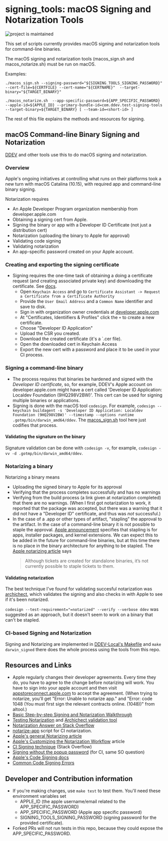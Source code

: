 # signing_tools: macOS Signing and Notarization Tools

![project is maintained](https://img.shields.io/maintenance/yes/2023.svg)

This set of scripts currently provides macOS signing and notarization tools for command-line binaries. 

The macOS signing and notarization tools (macos_sign.sh and macos_notarize.sh) must be run on macOS.

Examples:

`./macos_sign.sh --signing-password="${SIGNING_TOOLS_SIGNING_PASSWORD}" --cert-file=${CERTFILE} --cert-name="${CERTNAME}"  --target-binary="${TARGET_BINARY}"`

`./macos_notarize.sh  --app-specific-password=${APP_SPECIFIC_PASSWORD} --apple-id=${APPLE_ID} --primary-bundle-id=com.ddev.test-signing-tools --target-binary=${TARGET_BINARY} [ --team-id=<short-id> ]`

The rest of this file explains the methods and resources for signing.

## macOS Command-line Binary Signing and Notarization

[DDEV](https://github.com/drud/ddev) and other tools use this to do macOS signing and notarization.

### Overview

Apple's ongoing initiatives at controlling what runs on their platforms took a new turn with macOS Catalina (10.15), with required app and command-line binary signing. 

Notarization requires

* An Apple Developer Program organization membership from developer.apple.com
* Obtaining a signing cert from Apple.
* Signing the binary or app with a Developer ID Certificate (not just a distribution cert)
* Notarization (uploading the binary to Apple for approval)
* Validating code signing
* Validating notarization
* An app-specific password created on your Apple account. 

### Creating and exporting the signing certificate

* Signing requires the one-time task of obtaining a doing a certificate request (and creating associated private key) and downloading the certificate. See [docs](https://developer.apple.com/library/archive/documentation/Security/Conceptual/CodeSigningGuide/Procedures/Procedures.html).
  * Open `Keychain Access` and go to `Certificate Assistant -> Request a Certificate from a Certificate Authority`
  * Provide the `User Email Address` and a `Common Name` identifier and save to disk.
  * Sign in with organization owner credentials at [developer.apple.com](https://developer.apple.com)
  * At "Certificates, Identiifiers & Profiles" click the `+` to create a new certificate.
  * Choose "Developer ID Application"
  * Upload the CSR you created.
  * Download the created certificate (it's a `.cer file).
  * Open the downloaded cert in Keychain Access
  * Export the new cert with a password and place it to be used in your CI process.

### Signing a command-line binary

* The process requires that binaries be hardened and signed with the *Developer ID certificate*, so, for example, DDEV's Apple account on developer.apple.com might have a cert called 'Developer ID Application: Localdev Foundation (9HQ298V2BW)'. This cert can be used for signing multiple binaries or applications.
* Signing is done with the macOS tool `codesign`. For example,
`codesign --keychain buildagent -s 'Developer ID Application: Localdev Foundation (9HQ298V2BW)' --timestamp --options runtime .gotmp/bin/darwin_amd64/ddev`. The [macos_sign.sh](macos_sign.sh) tool here just codifies that process.

#### Validating the signature on the binary

Signature validation can be done with `codesign -v`, for example, `codesign -vv -d .gotmp/bin/darwin_amd64/ddev`.

### Notarizing a binary

Notarizing a binary means

* Uploading the signed binary to Apple for its approval
* Verifying that the process completes successfully and has no warnings
* Verifying from the build process (a link given at notarization completed) that there are no warnings. (When I first got notarization to work, it reported that the package was accepted, but there was a warning that it did not have a "Developer ID" certificate, and thus was *not* successful.)
* In the case of a .app or other types of artifact, "stapling" the approval to the artifact. In the case of a command-line binary it is not possible to staple the approval. [Apple announcement](https://developer.apple.com/news/?id=06032019i) specifies that stapling is for apps, installer packages, and kernel extensions. We can expect this to be added in the future for command-line binaries, but at this time there is no place in the binary architecture for anything to be stapled. The [Apple notarizing article](https://developer.apple.com/documentation/xcode/notarizing_macos_software_before_distribution/customizing_the_notarization_workflow#3087720) says
    > Although tickets are created for standalone binaries, it’s not currently possible to staple tickets to them.

#### Validating notarization

The best technique I've found for validating succesful notarization was [archichect](https://eclecticlight.co/2019/11/26/how-to-check-quarantine-64-bit-signature-and-notarization-for-almost-anything/), which validates the signing and also checks in with Apple to see if it's been notarized.

`codesign --test-requirement="=notarized" --verify --verbose ddev` was suggested as an approach, but it doesn't seem to work on a binary that can't be stapled.

### CI-based Signing and Notarization

Signing and Notarizing are implemented in [DDEV-Local's Makefile](https://github.com/drud/ddev/blob/9f43569444c9c28fbfb3bab77f35aa49a4bd6a09/Makefile#L130-L141) and `make darwin_signed` there does the whole process using the tools from this repo.

## Resources and Links

* Apple regularly changes their developer agreements. Every time they do, you have to agree to the change before notarizing will work. You have to sign into your apple account and then visit [appstoreconnect.apple.com](https://appstoreconnect.apple.com/agreements/#/) to accept the agreement. (When trying to notarize, you'll get "Error: Unable to notarize app." and "Error: code 1048 (You must first sign the relevant contracts online. (1048))" from altool.)
* [Basic Step-by-step Signing and Notarization Walkthrough](http://www.zarkonnen.com/signing_notarizing_catalina)
* [Testing Notarization](https://eclecticlight.co/2019/11/26/how-to-check-quarantine-64-bit-signature-and-notarization-for-almost-anything/) and [Archichect validation tool](https://eclecticlight.co/32-bitcheck-archichect/)
* [Notarization Answer on Stack Overflow](https://stackoverflow.com/questions/56890749/macos-notarize-in-script/56890758#56890758)
* [notarize-app](https://www.notion.so/randyfay/Notarization-Catalina-e8d037cb6caf44fc9eef339f092faa64#e590379f4a35498181b18554a49fac88) script for CI notarization.
* [Apple's general Notarizing article](https://developer.apple.com/documentation/xcode/notarizing_macos_software_before_distribution)
* [Apple's Customizing the Notarization Workflow](https://developer.apple.com/documentation/xcode/notarizing_macos_software_before_distribution/customizing_the_notarization_workflow) article
* [CI Signing technique](https://stackoverflow.com/a/40039594/215713) (Stack Overflow)
* [Signing without the popup password](https://stackoverflow.com/a/40039594/215713) (for CI, same SO question)
* [Apple's Code Signing docs](https://developer.apple.com/library/archive/documentation/Security/Conceptual/CodeSigningGuide/Procedures/Procedures.html)
* [Common Code Signing Errors](https://medium.com/@SharpFive/common-code-signing-errors-codesign-failed-with-exit-code-1-1ffa5f4785c9)

## Developer and Contribution information

* If you're making changes, use `make test` to test them. You'll need these environment variables set
    * APPLE_ID (the apple username/email related to the APP_SPECIFIC_PASSWORD)
    * APP_SPECIFIC_PASSWORD (Apple app specific password)
    * SIGNING_TOOLS_SIGNING_PASSWORD (signing password for the provided certificate).
* Forked PRs will not run tests in this repo, because they could expose the APP_SPECIFIC_PASSWORD. 
